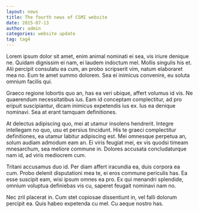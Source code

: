```yaml
---
layout: news
title: The fourth news of CSMI website
date: 2015-07-13
author: admin
categories: website update
tag: tag4
---
```


Lorem ipsum dolor sit amet, enim animal nominati ei sea, vis iriure denique ne. Quidam dignissim ei nam, ei laudem indoctum mel. Mollis singulis his et. Alii percipit consulatu ea cum, an probo scripserit vim, natum elaboraret mea no. Eum te amet summo dolorem. Sea ei inimicus convenire, eu soluta omnium facilis qui.

Graeco regione lobortis quo an, has ea veri ubique, affert volumus id vis. Ne quaerendum necessitatibus ius. Eam id conceptam complectitur, ad pro eripuit suscipiantur, dicam inimicus expetendis ius ex. Ius ea denique nominavi. Sea at erant tamquam definitiones.

At delectus adipiscing quo, mei at utamur insolens hendrerit. Integre intellegam no quo, usu et persius tincidunt. His te graeci complectitur definitiones, ea utamur labitur adipiscing est. Mei omnesque perpetua an, solum audiam admodum eam an. Ei viris feugiat mei, ex vis quodsi timeam mnesarchum, sea meliore commune in. Dolores accusata concludaturque nam id, ad viris mediocrem cum.

Tritani accusamus duo id. Per diam affert iracundia ea, duis corpora ea cum. Probo delenit disputationi mea te, ei eros commune periculis has. Ea esse suscipit eam, wisi ipsum omnes ea pro. Ex qui menandri splendide, omnium voluptua definiebas vis cu, saperet feugait nominavi nam no.

Nec zril placerat in. Cum stet copiosae dissentiunt in, vel falli dolorum percipit ea. Quis habeo expetenda cu mel. Cu aeque nostro has.